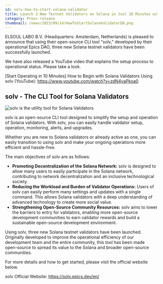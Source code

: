 ```yaml
---
id: solv-how-to-start-solana-validator
title: Launch 3 New Testnet Validators on Solana in Just 10 Minutes with Open-Source Tool solv
category: Press release
thumbnail: /news/2023/09/14/HowToStartSolanaValidatorEN.png
---
```


ELSOUL LABO B.V. (Headquarters: Amsterdam, Netherlands) is pleased to announce that using their open-source CLI tool "solv," developed by their operational Epics DAO, three new Solana testnet validators have been successfully launched.

We have also released a YouTube video that explains the setup process to operational status. Please take a look.

[Start Operating in 10 Minutes] How to Begin with Solana Validators Using solv (YouTube): https://www.youtube.com/watch?v=zdN4yaPkoa0

## solv - The CLI Tool for Solana Validators

![solv is the utility tool for Solana Validators](/news/2023/09/14/solvYouTube.jpg)

solv is an open-source CLI tool designed to simplify the setup and operation of Solana validators. With solv, you can easily handle validator setup, operation, monitoring, alerts, and upgrades.

Whether you are new to Solana validators or already active as one, you can easily transition to using solv and make your ongoing operations more efficient and hassle-free.

The main objectives of solv are as follows:

- **Promoting Decentralization of the Solana Network:** solv is designed to allow many users to easily participate in the Solana network, contributing to network decentralization and an inclusive technological society.
- **Reducing the Workload and Burden of Validator Operations:** Users of solv can easily perform many settings and updates with a single command. This allows Solana validators with a deep understanding of advanced technology to create more social value.
- **Strengthening Open-Source Community Resources:** solv aims to lower the barriers to entry for validators, enabling more open-source development communities to earn validator rewards and build a sustainable open-source development environment.

Using solv, three new Solana testnet validators have been launched. Originally developed to improve the operational efficiency of our development team and the entire community, this tool has been made open-source to spread its value to the Solana and broader open-source communities.

For more details and how to get started, please visit the official website below.

solv Official Website: https://solv.epics.dev/en/
